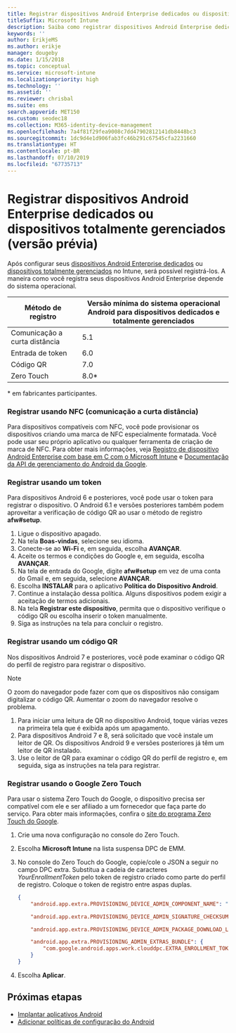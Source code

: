 ```yaml
---
title: Registrar dispositivos Android Enterprise dedicados ou dispositivos totalmente gerenciados no Intune
titleSuffix: Microsoft Intune
description: Saiba como registrar dispositivos Android Enterprise dedicados ou dispositivos totalmente gerenciados no Intune.
keywords: ''
author: ErikjeMS
ms.author: erikje
manager: dougeby
ms.date: 1/15/2018
ms.topic: conceptual
ms.service: microsoft-intune
ms.localizationpriority: high
ms.technology: ''
ms.assetid: ''
ms.reviewer: chrisbal
ms.suite: ems
search.appverid: MET150
ms.custom: seodec18
ms.collection: M365-identity-device-management
ms.openlocfilehash: 7a4f81f29fea9008c7dd47902812141db8448bc3
ms.sourcegitcommit: 1dc9d4e1d906fab3fc46b291c67545cfa2231660
ms.translationtype: HT
ms.contentlocale: pt-BR
ms.lasthandoff: 07/10/2019
ms.locfileid: "67735713"
---
```

# <a name="enroll-your-android-enterprise-dedicated-devices-or-fully-managed-devices-preview"></a>Registrar dispositivos Android Enterprise dedicados ou dispositivos totalmente gerenciados (versão prévia)

Após configurar seus [dispositivos Android Enterprise dedicados](android-kiosk-enroll.md) ou [dispositivos totalmente gerenciados](android-fully-managed-enroll.md) no Intune, será possível registrá-los. A maneira como você registra seus dispositivos Android Enterprise depende do sistema operacional.

| Método de registro | Versão mínima do sistema operacional Android para dispositivos dedicados e totalmente gerenciados |
| ----- | ----- |
| Comunicação a curta distância | 5.1 |
| Entrada de token | 6.0 |
| Código QR | 7.0 |
| Zero Touch  | 8.0\* |

\* em fabricantes participantes.

### <a name="enroll-by-using-near-field-communication-nfc"></a>Registrar usando NFC (comunicação a curta distância)

Para dispositivos compatíveis com NFC, você pode provisionar os dispositivos criando uma marca de NFC especialmente formatada. Você pode usar seu próprio aplicativo ou qualquer ferramenta de criação de marca de NFC. Para obter mais informações, veja [Registro de dispositivo Android Enterprise com base em C com o Microsoft Intune](https://blogs.technet.microsoft.com/cbernier/2018/10/15/nfc-based-android-enterprise-device-enrollment-with-microsoft-intune/) e [Documentação da API de gerenciamento do Android da Google](https://developers.google.com/android/management/provision-device#nfc_method).

### <a name="enroll-by-using-a-token"></a>Registrar usando um token

Para dispositivos Android 6 e posteriores, você pode usar o token para registrar o dispositivo. O Android 6.1 e versões posteriores também podem aproveitar a verificação de código QR ao usar o método de registro **afw#setup**.

1. Ligue o dispositivo apagado.
2. Na tela **Boas-vindas**, selecione seu idioma.
3. Conecte-se ao **Wi-Fi** e, em seguida, escolha **AVANÇAR**.
4. Aceite os termos e condições do Google e, em seguida, escolha **AVANÇAR**.
5. Na tela de entrada do Google, digite **afw#setup** em vez de uma conta do Gmail e, em seguida, selecione **AVANÇAR**.
6. Escolha **INSTALAR** para o aplicativo **Política do Dispositivo Android**.
7. Continue a instalação dessa política.  Alguns dispositivos podem exigir a aceitação de termos adicionais. 
8. Na tela **Registrar este dispositivo**, permita que o dispositivo verifique o código QR ou escolha inserir o token manualmente.
9. Siga as instruções na tela para concluir o registro. 

### <a name="enroll-by-using-a-qr-code"></a>Registrar usando um código QR

Nos dispositivos Android 7 e posteriores, você pode examinar o código QR do perfil de registro para registrar o dispositivo.

> [!Note]
> O zoom do navegador pode fazer com que os dispositivos não consigam digitalizar o código QR. Aumentar o zoom do navegador resolve o problema.

1. Para iniciar uma leitura de QR no dispositivo Android, toque várias vezes na primeira tela que é exibida após um apagamento.
2. Para dispositivos Android 7 e 8, será solicitado que você instale um leitor de QR. Os dispositivos Android 9 e versões posteriores já têm um leitor de QR instalado.
3. Use o leitor de QR para examinar o código QR do perfil de registro e, em seguida, siga as instruções na tela para registrar.

### <a name="enroll-by-using-google-zero-touch"></a>Registrar usando o Google Zero Touch

Para usar o sistema Zero Touch do Google, o dispositivo precisa ser compatível com ele e ser afiliado a um fornecedor que faça parte do serviço.  Para obter mais informações, confira o [site do programa Zero Touch do Google](https://www.android.com/enterprise/management/zero-touch/). 

1. Crie uma nova configuração no console do Zero Touch.
2. Escolha **Microsoft Intune** na lista suspensa DPC de EMM.
3. No console do Zero Touch do Google, copie/cole o JSON a seguir no campo DPC extra. Substitua a cadeia de caracteres *YourEnrollmentToken* pelo token de registro criado como parte do perfil de registro. Coloque o token de registro entre aspas duplas.

    ```json
    { 
        "android.app.extra.PROVISIONING_DEVICE_ADMIN_COMPONENT_NAME": "com.google.android.apps.work.clouddpc/.receivers.CloudDeviceAdminReceiver", 
    
        "android.app.extra.PROVISIONING_DEVICE_ADMIN_SIGNATURE_CHECKSUM": "I5YvS0O5hXY46mb01BlRjq4oJJGs2kuUcHvVkAPEXlg", 
    
        "android.app.extra.PROVISIONING_DEVICE_ADMIN_PACKAGE_DOWNLOAD_LOCATION": "https://play.google.com/managed/downloadManagingApp?identifier=setup", 
    
        "android.app.extra.PROVISIONING_ADMIN_EXTRAS_BUNDLE": { 
            "com.google.android.apps.work.clouddpc.EXTRA_ENROLLMENT_TOKEN": "YourEnrollmentToken" 
        } 
    } 
    ```

4. Escolha **Aplicar**.


## <a name="next-steps"></a>Próximas etapas
- [Implantar aplicativos Android](apps-deploy.md)
- [Adicionar políticas de configuração do Android](device-profiles.md)

